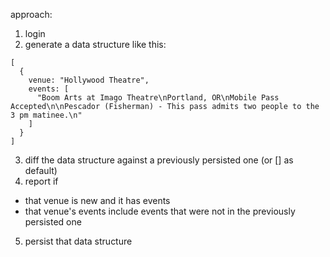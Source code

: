 approach:

1. login
2. generate a data structure like this:

```
[
  {
    venue: "Hollywood Theatre",
    events: [
      "Boom Arts at Imago Theatre\nPortland, OR\nMobile Pass Accepted\n\nPescador (Fisherman) - This pass admits two people to the 3 pm matinee.\n"
    ]
  }
]
```

3. diff the data structure against a previously persisted one (or [] as default)
4. report if
  - that venue is new and it has events
  - that venue's events include events that were not in the previously persisted one
5. persist that data structure
